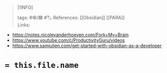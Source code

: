 
> [!INFO]
> 
> tags:  #🕸️/🟦 #🏷️
> References: [[Obsidian]] [[PARA]]  
> Links:

- https://notes.nicolevanderhoeven.com/Fork+My+Brain
- https://www.youtube.com/c/ProductivityGuru/videos
- https://www.samjulien.com/get-started-with-obsidian-as-a-developer


# `= this.file.name`
